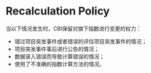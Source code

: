 # Recalculation Policy

当以下情况发生时，CBI保留对旗下指数进行变更的权力：

* 错过项目突发事件或者错误的评估项目突发事件的情况；
* 项目突发事件事后进行公告的情况；
* 数据录入错误而导致计算错误的情况；
* 使用了不准确的指数计算方法的情况。
